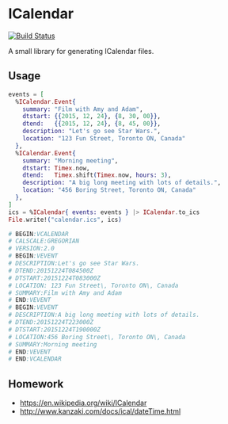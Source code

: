 # ICalendar

[![Build Status](https://travis-ci.org/lpil/icalendar.svg?branch=master)](https://travis-ci.org/lpil/icalendar)

A small library for generating ICalendar files.

## Usage

```elixir
events = [
  %ICalendar.Event{
    summary: "Film with Amy and Adam",
    dtstart: {{2015, 12, 24}, {8, 30, 00}},
    dtend:   {{2015, 12, 24}, {8, 45, 00}},
    description: "Let's go see Star Wars.",
    location: "123 Fun Street, Toronto ON, Canada"
  },
  %ICalendar.Event{
    summary: "Morning meeting",
    dtstart: Timex.now,
    dtend:   Timex.shift(Timex.now, hours: 3),
    description: "A big long meeting with lots of details.",
    location: "456 Boring Street, Toronto ON, Canada"
  },
]
ics = %ICalendar{ events: events } |> ICalendar.to_ics
File.write!("calendar.ics", ics)

# BEGIN:VCALENDAR
# CALSCALE:GREGORIAN
# VERSION:2.0
# BEGIN:VEVENT
# DESCRIPTION:Let's go see Star Wars.
# DTEND:20151224T084500Z
# DTSTART:20151224T083000Z
# LOCATION: 123 Fun Street\, Toronto ON\, Canada
# SUMMARY:Film with Amy and Adam
# END:VEVENT
# BEGIN:VEVENT
# DESCRIPTION:A big long meeting with lots of details.
# DTEND:20151224T223000Z
# DTSTART:20151224T190000Z
# LOCATION:456 Boring Street\, Toronto ON\, Canada
# SUMMARY:Morning meeting
# END:VEVENT
# END:VCALENDAR
```

## Homework

- https://en.wikipedia.org/wiki/ICalendar
- http://www.kanzaki.com/docs/ical/dateTime.html
